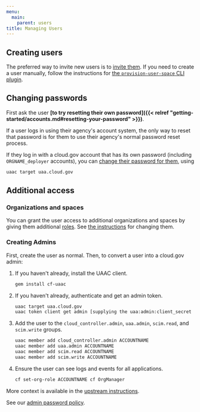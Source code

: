```yaml
---
menu:
  main:
    parent: users
title: Managing Users
---
```


## Creating users

The preferred way to invite new users is to [invite them](https://login.cloud.gov/invitations/new). If you need to create a user manually, follow the instructions for [the `provision-user-space` CLI plugin](https://github.com/18F/cf-provision-user-space-plugin).

## Changing passwords

First ask the user **[to try resetting their own password]({{< relref "getting-started/accounts.md#resetting-your-password" >}})**.

If a user logs in using their agency's account system, the only way to reset that password is for them to use their agency's normal password reset process.

If they log in with a cloud.gov account that has its own password (including `ORGNAME_deployer` accounts), you can [change their password for them](http://docs.cloudfoundry.org/adminguide/uaa-user-management.html#changing-passwords), using

```bash
uaac target uaa.cloud.gov
```

## Additional access

### Organizations and spaces

You can grant the user access to additional organizations and spaces by giving them additional [roles](http://docs.cloudfoundry.org/concepts/roles.html#roles). See [the instructions](https://docs.cloudfoundry.org/adminguide/cli-user-management.html#orgs-spaces) for changing them.

### Creating Admins

First, create the user as normal. Then, to convert a user into a cloud.gov admin:

1. If you haven't already, install the UAAC client.

    ```bash
    gem install cf-uaac
    ```
2. If you haven't already, authenticate and get an admin token.

    ```bash
    uaac target uaa.cloud.gov
    uaac token client get admin [supplying the uaa:admin:client_secret token from our manifests]
    ```

3. Add the user to the `cloud_controller.admin`, `uaa.admin`, `scim.read`, and `scim.write` groups.

    ```bash
    uaac member add cloud_controller.admin ACCOUNTNAME
    uaac member add uaa.admin ACCOUNTNAME
    uaac member add scim.read ACCOUNTNAME
    uaac member add scim.write ACCOUNTNAME
    ```

4. Ensure the user can see logs and events for all applications.

    ```bash
    cf set-org-role ACCOUNTNAME cf OrgManager
    ```

More context is available in the [upstream instructions](http://docs.cloudfoundry.org/adminguide/uaa-user-management.html#creating-admin-users).

See our [admin password policy](https://docs.google.com/a/gsa.gov/document/d/10Do0hghoO-x3imKo9SKZZop_EoXckel0Qg241CHhiUY/edit?usp=sharing).
